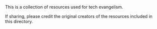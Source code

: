 This is a collection of resources used for tech evangelism.

If sharing, please credit the original creators of the resources included in this directory. 
